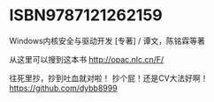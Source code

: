# ISBN9787121262159
Windows内核安全与驱动开发 [专著] / 谭文，陈铭霖等著

从这里可以搜到这本书 http://opac.nlc.cn/F/

往死里抄，抄到吐血就对啦！
抄个屁！还是CV大法好啊！ https://github.com/dybb8999

